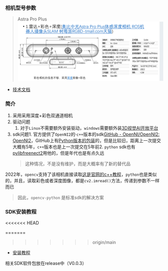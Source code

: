 ### 相机型号参数

> Astra Pro Plus
> ![../../assets/Pasted_image_20240126210527.png](../../assets/Pasted_image_20240126210527.png)

- [技术文档](../../assets/Astra_Pro_Plus_instrution.pdf)

### 简介

1. 采用采用深度+彩色双通道相机
2. 驱动问题
   1. 对于`Linux`不需要额外安装驱动，`windows`需要额外装[3D视觉AI开放平台](https://vcp.developer.orbbec.com.cn/documentation?doc=doc-78)
3. sdk问题1. 官方提供了`OpenNI2`的·`c++`版本的sdk[GitHub - OpenNI/OpenNI2: OpenNI2](https://github.com/OpenNI/OpenNI2)，GitHub上有[Python版本的包装](https://github.com/severin-lemaignan/openni-python)的，但是比较旧，距离上一次提交大概有5年，`c++`版本也是上一次提交在5年前2. `python` sdk也有[pylibfreenect2](https://github.com/r9y9/pylibfreenect2)用他的，但是年代也是有点久远
   > 这种情况，不是没有维护，而是大概率有了新的替代品

2022年，`opencv`支持了该相机直接读取[这是官网的c++教程](https://docs.opencv.org/4.x/d4/d65/tutorial_orbbec_astra.html)，`python`也是类似的，并且，读取彩色或者深度图像，都是`cv2.imread()`方法，传递到参数不一样而已

> 因此，`opencv-python` 是标准sdk的解决方案

### SDK安装教程
<<<<<<< HEAD

=======
>>>>>>> origin/main

- [安装教程](assets/AstraPro_SDK_install.pdf)

相关SDK软件包放在release中（V0.0.3）
